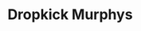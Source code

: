 ---
title: "Dropkick Murphys"
summary: "Oi! Punk band from Boston, MA, formed in 1996 by Ken Casey , Rick Barton and Mike McColgan . The band is known for its Oi!/punk sound, its frequent covers of Irish standards, and lyrics which often focus on unions and working class ethics and concerns. In 1998, the band signed to , a label run by members of and connected to . After the release of their first LP, \"Do Or Die\", Mike McColgan left the band to pursue his desire to become a firefighter. The split was amicable and McColgan would return to music a few years later, fronting the . He was replaced by Al Barr. Rick Barton left after the band's second album, \"The Gang's All Here\" to pursue outside interests. By the release of their next album, \"Sing Loud, Sing Proud\", the band had expanded to include Casey, Barr, longtime drummer Matt Kelly, 2 guitarists, a mandolin player, and a bagpipe player. In 2004, the Dropkick Murphys recorded and released the song \"Tessie\", an old tune associated with the Boston Red Sox baseball team. The song was featured in the movie \"Fever Pitch\". In 2006, the band recorded \"I'm Shipping Up To Boston\", which used lyrics from an old poem and was featured in the movie \"The Departed\". It remains perhaps their best-known song. In 2007, the Dropkick Murphys formed their own record label, Born & Bred Records, to release their material. Current lineup: Al Barr - lead vocals Ken Casey - lead vocals, bass Matt Kelly - drums, bodhran, vocals James Lynch - guitar, vocals Tim Brennan - guitar, accordion, vocals Jeff DaRosa - mandolin, banjo, bouzouki, whistle, acoustic guitar, keyboard, vocals Scruffy Wallace - bagpipes"
image: "dropkick-murphys.jpg"
apple_music_artist_url: "https://music.apple.com/gb/artist/dropkick-murphys/2928220"
---
